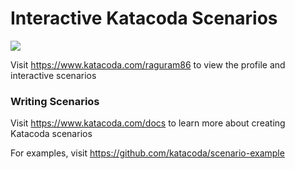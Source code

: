 # Interactive Katacoda Scenarios

[![](http://shields.katacoda.com/katacoda/raguram86/count.svg)](https://www.katacoda.com/raguram86 "Get your profile on Katacoda.com")

Visit https://www.katacoda.com/raguram86 to view the profile and interactive scenarios

### Writing Scenarios
Visit https://www.katacoda.com/docs to learn more about creating Katacoda scenarios

For examples, visit https://github.com/katacoda/scenario-example
